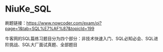 # NiuKe_SQL

刷题链接：https://www.nowcoder.com/exam/oj?page=1&tab=SQL%E7%AF%87&topicId=199

牛客网的SQL篇练习题目分为四个部分：非技术快速入门、SQL必知必会、SQL进阶挑战、SQL大厂面试真题、全部题目
